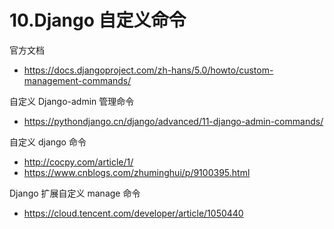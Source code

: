 # 10.Django 自定义命令

官方文档

- https://docs.djangoproject.com/zh-hans/5.0/howto/custom-management-commands/

自定义 Django-admin 管理命令

- https://pythondjango.cn/django/advanced/11-django-admin-commands/

自定义 django 命令

- http://cocpy.com/article/1/
- https://www.cnblogs.com/zhuminghui/p/9100395.html

Django 扩展自定义 manage 命令

- https://cloud.tencent.com/developer/article/1050440
